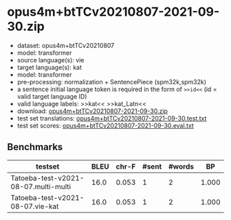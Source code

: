 # opus4m+btTCv20210807-2021-09-30.zip

* dataset: opus4m+btTCv20210807
* model: transformer
* source language(s): vie
* target language(s): kat
* model: transformer
* pre-processing: normalization + SentencePiece (spm32k,spm32k)
* a sentence initial language token is required in the form of `>>id<<` (id = valid target language ID)
* valid language labels: >>kat<< >>kat_Latn<<
* download: [opus4m+btTCv20210807-2021-09-30.zip](https://object.pouta.csc.fi/Tatoeba-MT-models/aav-ccs/opus4m+btTCv20210807-2021-09-30.zip)
* test set translations: [opus4m+btTCv20210807-2021-09-30.test.txt](https://object.pouta.csc.fi/Tatoeba-MT-models/aav-ccs/opus4m+btTCv20210807-2021-09-30.test.txt)
* test set scores: [opus4m+btTCv20210807-2021-09-30.eval.txt](https://object.pouta.csc.fi/Tatoeba-MT-models/aav-ccs/opus4m+btTCv20210807-2021-09-30.eval.txt)

## Benchmarks

| testset | BLEU  | chr-F | #sent | #words | BP |
|---------|-------|-------|-------|--------|----|
| Tatoeba-test-v2021-08-07.multi-multi 	| 16.0 	| 0.053 	| 1 	| 2 	| 1.000 |
| Tatoeba-test-v2021-08-07.vie-kat 	| 16.0 	| 0.053 	| 1 	| 2 	| 1.000 |

